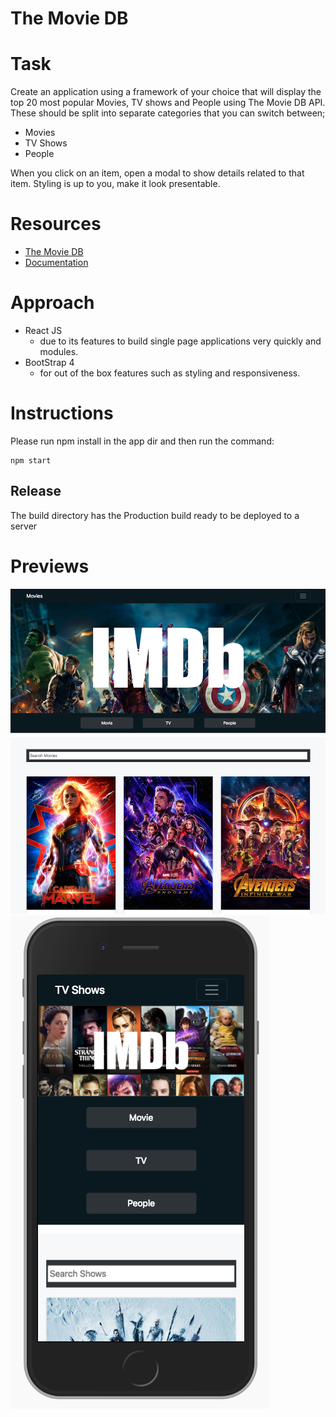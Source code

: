 # The Movie DB

# Task

Create an application using a framework of your choice that will display the top 20
most popular Movies, TV shows and People using The Movie DB API.
These should be split into separate categories that you can switch between;

* Movies
* TV Shows
* People

When you click on an item, open a modal to show details related to that item.
Styling is up to you, make it look presentable.

# Resources
* [The Movie DB](https://www.themoviedb.org/)
* [Documentation](https://developers.themoviedb.org/3)

# Approach
* React JS
  * due to its features to build single page applications very quickly and modules.
* BootStrap 4
  * for out of the box features such as styling and responsiveness.

# Instructions
Please run npm install in the app dir and then run the command: 
```
npm start
```
## Release
The build directory has the Production build ready to be deployed to a server

# Previews

![alt text](https://github.com/tejpal-sohal/TMDbapp/blob/master/web.jpg "Movie DB")
![alt text](https://github.com/tejpal-sohal/TMDbapp/blob/master/mobile.jpg "Movie DB")